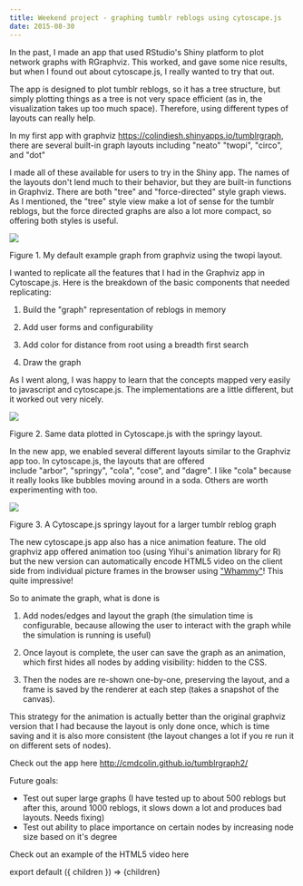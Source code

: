 ```yaml
---
title: Weekend project - graphing tumblr reblogs using cytoscape.js
date: 2015-08-30
---
```


In the past, I made an app that used RStudio's Shiny platform to plot
network graphs with RGraphviz. This worked, and gave some nice results,
but when I found out about cytoscape.js, I really wanted to try that
out.

The app is designed to plot tumblr reblogs, so it has a tree structure,
but simply plotting things as a tree is not very space efficient (as in,
the visualization takes up too much space). Therefore, using different
types of layouts can really help.

In my first app with graphviz
https://colindiesh.shinyapps.io/tumblrgraph, there are several
built-in graph layouts including "neato" "twopi", "circo", and "dot"

I made all of these available for users to try in the Shiny app. The
names of the layouts don't lend much to their behavior, but they are
built-in functions in Graphviz. There are both "tree" and
"force-directed" style graph views. As I mentioned, the "tree" style
view make a lot of sense for the tumblr reblogs, but the force directed
graphs are also a lot more compact, so offering both styles is useful.

![](../../media/128000908903_0.png)

Figure 1. My default example graph from graphviz using the twopi layout.

I wanted to replicate all the features that I had in the Graphviz app in
Cytoscape.js. Here is the breakdown of the basic components that needed
replicating:

1. Build the "graph" representation of reblogs in memory

2. Add user forms and configurability

3. Add color for distance from root using a breadth first search

4. Draw the graph

As I went along, I was happy to learn that the concepts mapped very
easily to javascript and cytoscape.js. The implementations are a little
different, but it worked out very nicely.

![](../../media/128000908903_1.png)

Figure 2. Same data plotted in Cytoscape.js with the springy layout.

In the new app, we enabled several different layouts similar to the
Graphviz app too. In cytoscape.js, the layouts that are offered
include "arbor", "springy", "cola", "cose", and "dagre". I like "cola"
because it really looks like bubbles moving around in a soda. Others are
worth experimenting with too.

![](../../media/128000908903_2.png)

Figure 3. A Cytoscape.js springy layout for a larger tumblr reblog graph

The new cytoscape.js app also has a nice animation feature. The old
graphviz app offered animation too (using Yihui's animation library for
R) but the new version can automatically encode HTML5 video on the
client side from individual picture frames in the browser using
["Whammy"](https://github.com/antimatter15/whammy)! This quite
impressive!

So to animate the graph, what is done is

1. Add nodes/edges and layout the graph (the simulation time is
   configurable, because allowing the user to interact with the graph while
   the simulation is running is useful)

2. Once layout is complete, the user can save the graph as an
   animation, which first hides all nodes by adding visibility: hidden to
   the CSS.

3. Then the nodes are re-shown one-by-one, preserving the layout, and a
   frame is saved by the renderer at each step (takes a snapshot of the
   canvas).

This strategy for the animation is actually better than the original
graphviz version that I had because the layout is only done once, which
is time saving and it is also more consistent (the layout changes a lot
if you re run it on different sets of nodes).

Check out the app here http://cmdcolin.github.io/tumblrgraph2/

Future goals:

- Test out super large graphs (I have tested up to about 500 reblogs
  but after this, around 1000 reblogs, it slows down a lot and produces
  bad layouts. Needs fixing)
- Test out ability to place importance on certain nodes by increasing
  node size based on it's degree

Check out an example of the HTML5 video here

export default ({ children }) => <Layout>{children}</Layout>
